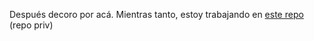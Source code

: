 Después decoro por acá.
Mientras tanto, estoy trabajando en [este repo](github.com/sfonzo96/php-monitor) (repo priv)
